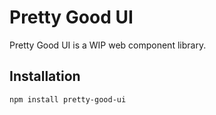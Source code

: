 # Pretty Good UI

Pretty Good UI is a WIP web component library.

## Installation

`npm install pretty-good-ui`



